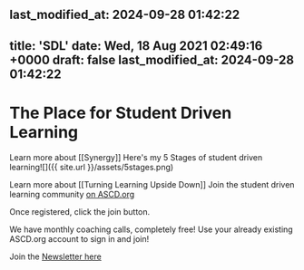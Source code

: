 last_modified_at: 2024-09-28 01:42:22
---
title: 'SDL'
date: Wed, 18 Aug 2021 02:49:16 +0000
draft: false
last_modified_at: 2024-09-28 01:42:22
---

The Place for Student Driven Learning
=====================================

Learn more about [[Synergy]]
Here's my 5 Stages of student driven learning![]({{ site.url }}/assets/5stages.png)

Learn more about [[Turning Learning Upside Down]]
Join the student driven learning community [on ASCD.org](https://ascdcommunity.ascd.org/group/23-student-driven-learning)

Once registered, click the join button.

We have monthly coaching calls, completely free! Use your already existing ASCD.org account to sign in and join!

Join the [Newsletter here](https://studentdrivenlearning.net)